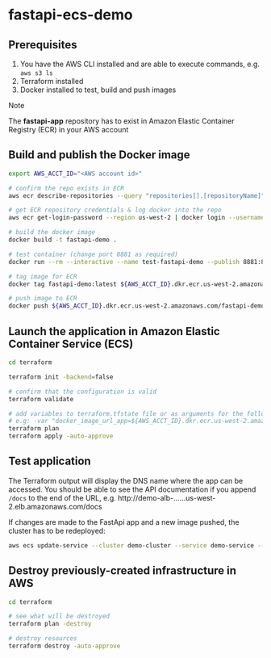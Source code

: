 # fastapi-ecs-demo

## Prerequisites
1. You have the AWS CLI installed and are able to execute commands, e.g. `aws s3 ls`
2. Terraform installed
3. Docker installed to test, build and push images

> [!NOTE]
> The **fastapi-app** repository has to exist in Amazon Elastic Container Registry (ECR) in your AWS account

## Build and publish the Docker image

```bash
export AWS_ACCT_ID="<AWS account id>"

# confirm the repo exists in ECR
aws ecr describe-repositories --query "repositories[].[repositoryName]" --output text --no-cli-pager

# get ECR repository credentials & log docker into the repo
aws ecr get-login-password --region us-west-2 | docker login --username AWS --password-stdin ${AWS_ACCT_ID}.dkr.ecr.us-west-2.amazonaws.com

# build the docker image
docker build -t fastapi-demo .

# test container (change port 8881 as required)
docker run --rm --interactive --name test-fastapi-demo --publish 8881:8081 fastapi-demo:latest

# tag image for ECR
docker tag fastapi-demo:latest ${AWS_ACCT_ID}.dkr.ecr.us-west-2.amazonaws.com/fastapi-demo:latest

# push image to ECR
docker push ${AWS_ACCT_ID}.dkr.ecr.us-west-2.amazonaws.com/fastapi-demo:latest
```

## Launch the application in Amazon Elastic Container Service (ECS)

```bash
cd terraform

terraform init -backend=false

# confirm that the configuration is valid
terraform validate

# add variables to terraform.tfstate file or as arguments for the following commands
# e.g: -var "docker_image_url_app=${AWS_ACCT_ID}.dkr.ecr.us-west-2.amazonaws.com/fastapi-demo:latest"
terraform plan
terraform apply -auto-approve
```

## Test application

The Terraform output will display the DNS name where the app can be accessed. 
You should be able to see the API documentation if you append `/docs` to the end of the URL, e.g. http://demo-alb-......us-west-2.elb.amazonaws.com/docs

If changes are made to the FastApi app and a new image pushed, the cluster has to be redeployed:
```bash
aws ecs update-service --cluster demo-cluster --service demo-service --force-new-deployment
```

## Destroy previously-created infrastructure in AWS

```bash
cd terraform

# see what will be destroyed
terraform plan -destroy

# destroy resources
terraform destroy -auto-approve
```
